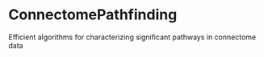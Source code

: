 # ConnectomePathfinding
Efficient algorithms for characterizing significant pathways in connectome data
